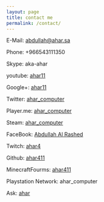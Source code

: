 ```yaml
---
layout: page
title: contact me
permalink: /contact/
---
```


<link rel="shortcut icon" href="/assets/favicon.ico" type="image/x-icon" />

E-Mail: abdullah@ahar.sa

Phone: +966543111350

Skype: aka-ahar

youtube: [ahar11](http://www.youtube.com/c/ahar11/)

Google+: [ahar11](http://www.google.com/+ahar11)

Twitter: [ahar_computer](https://twitter.com/ahar_computer)

Player.me: [ahar_computer](https://player.me/ahar_computer)

Steam: [ahar_computer](http://steamcommunity.com/id/ahar_computer)

FaceBook: [Abdullah Al Rashed](https://www.facebook.com/abdullah.ahar.alrashed)

Twitch: [ahar4](http://www.twitch.tv/ahar4)

Github: [ahar411](https://github.com/ahar411)

MinecraftFourms: [ahar411](http://www.minecraftforum.net/members/ahar411)

Playstation Network: ahar_computer

Ask: [ahar](http://www.ask.fm/ahar)
